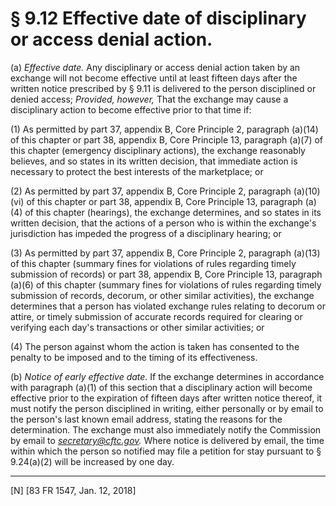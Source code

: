 # § 9.12   Effective date of disciplinary or access denial action.

(a) *Effective date.* Any disciplinary or access denial action taken by an exchange will not become effective until at least fifteen days after the written notice prescribed by § 9.11 is delivered to the person disciplined or denied access; *Provided, however,* That the exchange may cause a disciplinary action to become effective prior to that time if:


(1) As permitted by part 37, appendix B, Core Principle 2, paragraph (a)(14) of this chapter or part 38, appendix B, Core Principle 13, paragraph (a)(7) of this chapter (emergency disciplinary actions), the exchange reasonably believes, and so states in its written decision, that immediate action is necessary to protect the best interests of the marketplace; or


(2) As permitted by part 37, appendix B, Core Principle 2, paragraph (a)(10)(vi) of this chapter or part 38, appendix B, Core Principle 13, paragraph (a)(4) of this chapter (hearings), the exchange determines, and so states in its written decision, that the actions of a person who is within the exchange's jurisdiction has impeded the progress of a disciplinary hearing; or


(3) As permitted by part 37, appendix B, Core Principle 2, paragraph (a)(13) of this chapter (summary fines for violations of rules regarding timely submission of records) or part 38, appendix B, Core Principle 13, paragraph (a)(6) of this chapter (summary fines for violations of rules regarding timely submission of records, decorum, or other similar activities), the exchange determines that a person has violated exchange rules relating to decorum or attire, or timely submission of accurate records required for clearing or verifying each day's transactions or other similar activities; or


(4) The person against whom the action is taken has consented to the penalty to be imposed and to the timing of its effectiveness.


(b) *Notice of early effective date.* If the exchange determines in accordance with paragraph (a)(1) of this section that a disciplinary action will become effective prior to the expiration of fifteen days after written notice thereof, it must notify the person disciplined in writing, either personally or by email to the person's last known email address, stating the reasons for the determination. The exchange must also immediately notify the Commission by email to *secretary@cftc.gov.* Where notice is delivered by email, the time within which the person so notified may file a petition for stay pursuant to § 9.24(a)(2) will be increased by one day.



---

[N] [83 FR 1547, Jan. 12, 2018]




